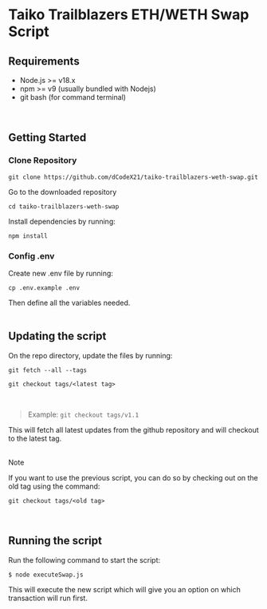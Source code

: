 # Taiko Trailblazers ETH/WETH Swap Script

## Requirements

- Node.js >= v18.x
- npm >= v9 (usually bundled with Nodejs)
- git bash (for command terminal)
<br/>

## Getting Started

### Clone Repository

```
git clone https://github.com/dCodeX21/taiko-trailblazers-weth-swap.git
```

Go to the downloaded repository
```
cd taiko-trailblazers-weth-swap
```

Install dependencies by running:

```
npm install
```

### Config .env

Create new .env file by running:

```
cp .env.example .env
```

Then define all the variables needed.
<br/>
<br/>

## Updating the script

On the repo directory, update the files by running:

```
git fetch --all --tags
```
```
git checkout tags/<latest tag>
```
<br/>

> Example: `git checkout tags/v1.1`

This will fetch all latest updates from the github repository and will checkout to the latest tag.
<br/>
<br/>

> [!NOTE]
> If you want to use the previous script, you can do so by checking out on the old tag using the command:
> ```
> git checkout tags/<old tag>
> ```
<br/>

## Running the script

Run the following command to start the script:

```
$ node executeSwap.js
```

This will execute the new script which will give you an option on which transaction will run first.

